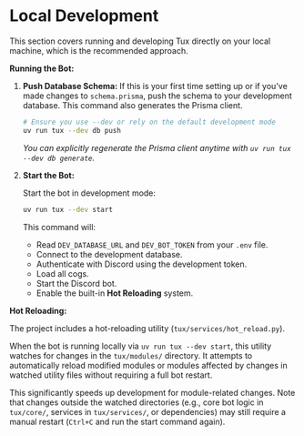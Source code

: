 # Local Development

This section covers running and developing Tux directly on your local machine, which is the recommended approach.

**Running the Bot:**

1. **Push Database Schema:**
    If this is your first time setting up or if you've made changes to `schema.prisma`, push the schema to your development database. This command also generates the Prisma client.

    ```bash
    # Ensure you use --dev or rely on the default development mode
    uv run tux --dev db push
    ```

    *You can explicitly regenerate the Prisma client anytime with `uv run tux --dev db generate`.*

2. **Start the Bot:**

    Start the bot in development mode:

    ```bash
    uv run tux --dev start
    ```

    This command will:
    * Read `DEV_DATABASE_URL` and `DEV_BOT_TOKEN` from your `.env` file.
    * Connect to the development database.
    * Authenticate with Discord using the development token.
    * Load all cogs.
    * Start the Discord bot.
    * Enable the built-in **Hot Reloading** system.

**Hot Reloading:**

The project includes a hot-reloading utility (`tux/services/hot_reload.py`).

When the bot is running locally via `uv run tux --dev start`, this utility watches for changes in the `tux/modules/` directory. It attempts to automatically reload modified modules or modules affected by changes in watched utility files without requiring a full bot restart.

This significantly speeds up development for module-related changes. Note that changes outside the watched directories (e.g., core bot logic in `tux/core/`, services in `tux/services/`, or dependencies) may still require a manual restart (`Ctrl+C` and run the start command again).
